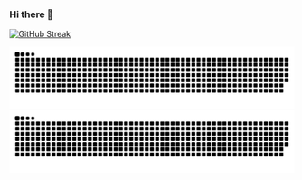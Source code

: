 ### Hi there 👋

<!--
[![Top Langs](https://github-readme-stats.vercel.app/api/top-langs/?username=aGallea&layout=compact&theme=vision-friendly-dark)](https://github.com/anuraghazra/github-readme-stats)
[![GitHub stats](https://github-readme-stats.vercel.app/api?username=aGallea&show_icons=true&theme=transparent)]
-->
[![GitHub Streak](http://github-readme-streak-stats.herokuapp.com?user=aGallea&theme=dark&background=000000)](https://git.io/streak-stats)

![GitHub Snake Light](https://github.com/aGallea/aGallea/blob/output/github-contribution-grid-snake.svg#gh-light-mode-only)
![GitHub Snake dark](https://github.com/aGallea/aGallea/blob/output/github-contribution-grid-snake-dark.svg#gh-dark-mode-only)
<!--
**aGallea/aGallea** is a ✨ _special_ ✨ repository because its `README.md` (this file) appears on your GitHub profile.

Here are some ideas to get you started:

- 🔭 I’m currently working on ...
- 🌱 I’m currently learning ...
- 👯 I’m looking to collaborate on ...
- 🤔 I’m looking for help with ...
- 💬 Ask me about ...
- 📫 How to reach me: ...
- 😄 Pronouns: ...
- ⚡ Fun fact: ...
-->
